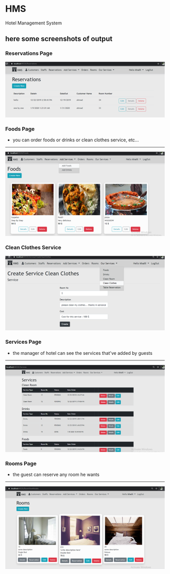 # HMS
Hotel Management System
## here some screenshots of output
### Reservations Page
![alt text](https://github.com/KHkhalaf/HMS/blob/master/HMS/screenshots/Screenshot_1.png)
### Foods Page
- you can order foods or drinks or clean clothes service, etc...
---------------------------------------------------------------
![alt text](https://github.com/KHkhalaf/HMS/blob/master/HMS/screenshots/Screenshot_2.png)
### Clean Clothes Service
![alt text](https://github.com/KHkhalaf/HMS/blob/master/HMS/screenshots/Screenshot_5.png)
### Services Page
- the manager of hotel can see the services that've added by guests
---------------------------------------------------------------
![alt text](https://github.com/KHkhalaf/HMS/blob/master/HMS/screenshots/Screenshot_3.png)
### Rooms Page
- the guest can reserve any room he wants
---------------------------------------------------------------
![alt text](https://github.com/KHkhalaf/HMS/blob/master/HMS/screenshots/Screenshot_4.png)
